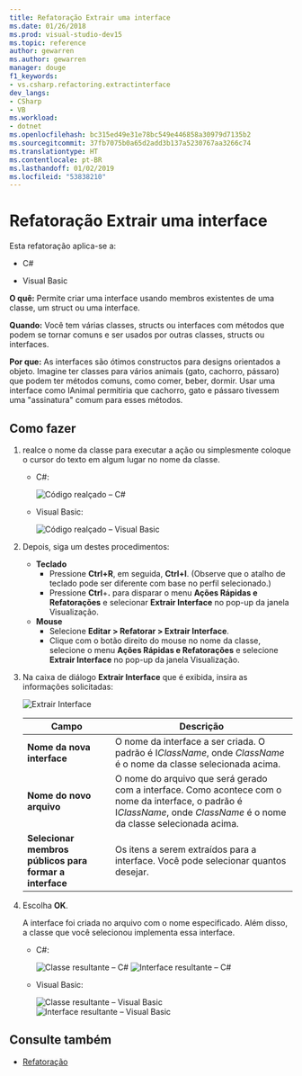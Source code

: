 ```yaml
---
title: Refatoração Extrair uma interface
ms.date: 01/26/2018
ms.prod: visual-studio-dev15
ms.topic: reference
author: gewarren
ms.author: gewarren
manager: douge
f1_keywords:
- vs.csharp.refactoring.extractinterface
dev_langs:
- CSharp
- VB
ms.workload:
- dotnet
ms.openlocfilehash: bc315ed49e31e78bc549e446858a30979d7135b2
ms.sourcegitcommit: 37fb7075b0a65d2add3b137a5230767aa3266c74
ms.translationtype: HT
ms.contentlocale: pt-BR
ms.lasthandoff: 01/02/2019
ms.locfileid: "53838210"
---
```

# <a name="extract-an-interface-refactoring"></a>Refatoração Extrair uma interface

Esta refatoração aplica-se a:

- C#

- Visual Basic

**O quê:** Permite criar uma interface usando membros existentes de uma classe, um struct ou uma interface.

**Quando:** Você tem várias classes, structs ou interfaces com métodos que podem se tornar comuns e ser usados por outras classes, structs ou interfaces.

**Por que:** As interfaces são ótimos constructos para designs orientados a objeto. Imagine ter classes para vários animais (gato, cachorro, pássaro) que podem ter métodos comuns, como comer, beber, dormir. Usar uma interface como IAnimal permitiria que cachorro, gato e pássaro tivessem uma "assinatura" comum para esses métodos.

## <a name="how-to"></a>Como fazer

1. realce o nome da classe para executar a ação ou simplesmente coloque o cursor do texto em algum lugar no nome da classe.

   - C#:

       ![Código realçado – C#](media/extractinterface-highlight-cs.png)

   - Visual Basic:

       ![Código realçado – Visual Basic](media/extractinterface-highlight-vb.png)

2. Depois, siga um destes procedimentos:

   - **Teclado**
      - Pressione **Ctrl+R**, em seguida, **Ctrl+I**. (Observe que o atalho de teclado pode ser diferente com base no perfil selecionado.)
      - Pressione **Ctrl**+**.** para disparar o menu **Ações Rápidas e Refatorações** e selecionar **Extrair Interface** no pop-up da janela Visualização.
   - **Mouse**
      - Selecione **Editar > Refatorar > Extrair Interface**.
      - Clique com o botão direito do mouse no nome da classe, selecione o menu **Ações Rápidas e Refatorações** e selecione **Extrair Interface** no pop-up da janela Visualização.

3. Na caixa de diálogo **Extrair Interface** que é exibida, insira as informações solicitadas:

   ![Extrair Interface](media/extractinterface-dialog-cs.png)


   | Campo | Descrição |
   | - | - |
   | **Nome da nova interface** | O nome da interface a ser criada. O padrão é I*ClassName*, onde *ClassName* é o nome da classe selecionada acima. |
   | **Nome do novo arquivo** | O nome do arquivo que será gerado com a interface. Como acontece com o nome da interface, o padrão é I*ClassName*, onde *ClassName* é o nome da classe selecionada acima. |
   | **Selecionar membros públicos para formar a interface** | Os itens a serem extraídos para a interface. Você pode selecionar quantos desejar. |


4. Escolha **OK**.

   A interface foi criada no arquivo com o nome especificado. Além disso, a classe que você selecionou implementa essa interface.

   - C#:

      ![Classe resultante – C#](media/extractinterface-class-cs.png) ![Interface resultante – C#](media/extractinterface-interface-cs.png)

   - Visual Basic:

      ![Classe resultante – Visual Basic](media/extractinterface-class-vb.png) ![Interface resultante – Visual Basic](media/extractinterface-interface-vb.png)

## <a name="see-also"></a>Consulte também

- [Refatoração](../refactoring-in-visual-studio.md)